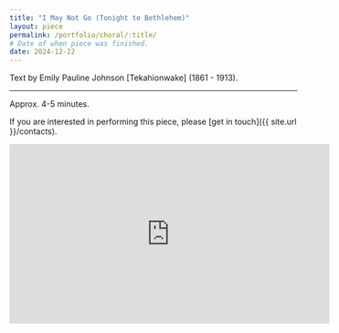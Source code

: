 ```yaml
---
title: "I May Not Go (Tonight to Bethlehem)"
layout: piece
permalink: /portfolio/choral/:title/
# Date of when piece was finished.
date: 2024-12-22
---
```


Text by Emily Pauline Johnson \[Tekahionwake\] (1861 - 1913).

---

Approx. 4-5 minutes.

If you are interested in performing this piece, please [get in touch]({{ site.url }}/contacts).

<iframe width="560" height="315" src="https://www.youtube.com/embed/WTXdQ62g1Bw" frameborder="0" allow="autoplay; encrypted-media" allowfullscreen></iframe>
